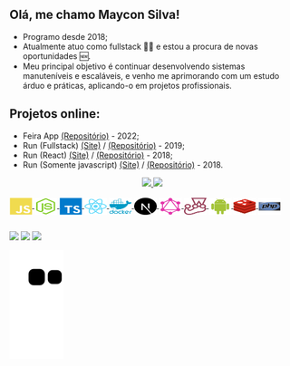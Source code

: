 ## Olá, me chamo Maycon Silva!

- Programo desde 2018;
- Atualmente atuo como fullstack 👩‍💻 e estou a procura de novas oportunidades 🆕.
- Meu principal objetivo é continuar desenvolvendo sistemas manuteníveis e escaláveis, e venho me aprimorando com um estudo árduo e práticas, aplicando-o em projetos profissionais.

## Projetos online:
 - Feira App [(Repositório)](https://github.com/JoseMayconHS/feiraapp-readme) - 2022;
 - Run (Fullstack) [(Site)](https://run-frontend.vercel.app/) / [(Repositório)](https://github.com/JoseMayconHS/run-backend) - 2019;
 - Run (React) [(Site)](https://run-react.vercel.app/) / [(Repositório)](https://github.com/JoseMayconHS/run-react) - 2018;
 - Run (Somente javascript) [(Site)](https://run-javascript.vercel.app/) / [(Repositório)](https://github.com/JoseMayconHS/run-javascript) - 2018.

<div align="center">
  <a href="https://github.com/JoseMayconHS">
  <img height="180em" src="https://github-readme-stats.vercel.app/api?username=JoseMayconHS&show_icons=true&theme=github_dark&include_all_commits=true&count_private=true"/>
  <img height="180em" src="https://github-readme-stats.vercel.app/api/top-langs/?username=JoseMayconHS&layout=compact&langs_count=7&theme=github_dark"/>
</div>
<div style="display: inline_block"><br>
  <img align="center" alt="Js" height="30" width="40" src="https://raw.githubusercontent.com/devicons/devicon/master/icons/javascript/javascript-plain.svg">
  <img align="center" alt="Node" height="30" width="40" src="https://raw.githubusercontent.com/devicons/devicon/master/icons/nodejs/nodejs-original.svg">
  <img align="center" alt="Ts" height="30" width="40" src="https://raw.githubusercontent.com/devicons/devicon/master/icons/typescript/typescript-plain.svg">
  <img align="center" alt="React" height="30" width="40" src="https://raw.githubusercontent.com/devicons/devicon/master/icons/react/react-original.svg">
  <img align="center" alt="Docker" height="30" width="40" src="https://raw.githubusercontent.com/devicons/devicon/master/icons/docker/docker-plain-wordmark.svg">
  <img align="center" alt="Nextjs" height="30" width="40" src="https://raw.githubusercontent.com/devicons/devicon/master/icons/nextjs/nextjs-original.svg">
  <img align="center" alt="Graphql" height="30" width="40" src="https://raw.githubusercontent.com/devicons/devicon/master/icons/graphql/graphql-plain.svg">
  <img align="center" alt="Jest" height="30" width="40" src="https://raw.githubusercontent.com/devicons/devicon/master/icons/jest/jest-plain.svg">
  <img align="center" alt="Android" height="30" width="40" src="https://raw.githubusercontent.com/devicons/devicon/master/icons/android/android-plain.svg">
  <img align="center" alt="Scoket.io" height="30" width="40" src="https://raw.githubusercontent.com/devicons/devicon/master/icons/redis/redis-original.svg">
  <img align="center" alt="PHP" height="30" width="40" src="https://raw.githubusercontent.com/devicons/devicon/master/icons/php/php-original.svg">
</div>
  
  ##
 
<div> 
  <a href="https://instagram.com/j.maycon.hs" target="_blank"><img src="https://img.shields.io/badge/-Instagram-%23E4405F?style=for-the-badge&logo=instagram&logoColor=white" target="_blank"></a>
  <a href = "mailto:jose.maycon.hermogenes.silva@gmail.com"><img src="https://img.shields.io/badge/-Gmail-%23333?style=for-the-badge&logo=gmail&logoColor=white" target="_blank"></a>
  <a href="https://www.linkedin.com/in/jose-maycon-19a217190" target="_blank"><img src="https://img.shields.io/badge/-LinkedIn-%230077B5?style=for-the-badge&logo=linkedin&logoColor=white" target="_blank"></a> 
 
  ![Snake animation](https://github.com/josemayconhs/josemayconhs/blob/output/github-contribution-grid-snake.svg)
 
</div>
